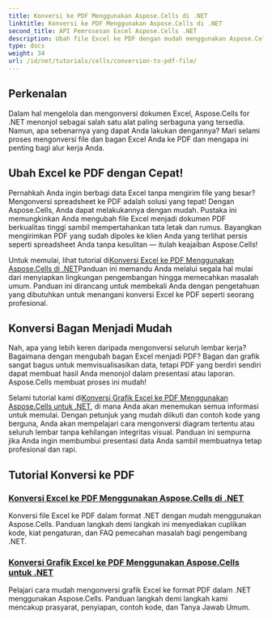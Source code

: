 ```yaml
---
title: Konversi ke PDF Menggunakan Aspose.Cells di .NET
linktitle: Konversi ke PDF Menggunakan Aspose.Cells di .NET
second_title: API Pemrosesan Excel Aspose.Cells .NET
description: Ubah file Excel ke PDF dengan mudah menggunakan Aspose.Cells untuk .NET. Temukan panduan langkah demi langkah, cuplikan kode, dan kiat dalam tutorial lengkap kami.
type: docs
weight: 34
url: /id/net/tutorials/cells/conversion-to-pdf-file/
--- 
```

## Perkenalan

Dalam hal mengelola dan mengonversi dokumen Excel, Aspose.Cells for .NET menonjol sebagai salah satu alat paling serbaguna yang tersedia. Namun, apa sebenarnya yang dapat Anda lakukan dengannya? Mari selami proses mengonversi file dan bagan Excel Anda ke PDF dan mengapa ini penting bagi alur kerja Anda.

## Ubah Excel ke PDF dengan Cepat!

Pernahkah Anda ingin berbagi data Excel tanpa mengirim file yang besar? Mengonversi spreadsheet ke PDF adalah solusi yang tepat! Dengan Aspose.Cells, Anda dapat melakukannya dengan mudah. Pustaka ini memungkinkan Anda mengubah file Excel menjadi dokumen PDF berkualitas tinggi sambil mempertahankan tata letak dan rumus. Bayangkan mengirimkan PDF yang sudah dipoles ke klien Anda yang terlihat persis seperti spreadsheet Anda tanpa kesulitan — itulah keajaiban Aspose.Cells!

 Untuk memulai, lihat tutorial di[Konversi Excel ke PDF Menggunakan Aspose.Cells di .NET](./convert-excel-to-pdf/)Panduan ini memandu Anda melalui segala hal mulai dari menyiapkan lingkungan pengembangan hingga memecahkan masalah umum. Panduan ini dirancang untuk membekali Anda dengan pengetahuan yang dibutuhkan untuk menangani konversi Excel ke PDF seperti seorang profesional.

## Konversi Bagan Menjadi Mudah

Nah, apa yang lebih keren daripada mengonversi seluruh lembar kerja? Bagaimana dengan mengubah bagan Excel menjadi PDF? Bagan dan grafik sangat bagus untuk memvisualisasikan data, tetapi PDF yang berdiri sendiri dapat membuat hasil Anda menonjol dalam presentasi atau laporan. Aspose.Cells membuat proses ini mudah! 

 Selami tutorial kami di[Konversi Grafik Excel ke PDF Menggunakan Aspose.Cells untuk .NET](./convert-excel-charts-to-pdf/), di mana Anda akan menemukan semua informasi untuk memulai. Dengan petunjuk yang mudah diikuti dan contoh kode yang berguna, Anda akan mempelajari cara mengonversi diagram tertentu atau seluruh lembar tanpa kehilangan integritas visual. Panduan ini sempurna jika Anda ingin membumbui presentasi data Anda sambil membuatnya tetap profesional dan rapi.

## Tutorial Konversi ke PDF
### [Konversi Excel ke PDF Menggunakan Aspose.Cells di .NET](./convert-excel-to-pdf/)
Konversi file Excel ke PDF dalam format .NET dengan mudah menggunakan Aspose.Cells. Panduan langkah demi langkah ini menyediakan cuplikan kode, kiat pengaturan, dan FAQ pemecahan masalah bagi pengembang .NET.
### [Konversi Grafik Excel ke PDF Menggunakan Aspose.Cells untuk .NET](./convert-excel-charts-to-pdf/)
Pelajari cara mudah mengonversi grafik Excel ke format PDF dalam .NET menggunakan Aspose.Cells. Panduan langkah demi langkah kami mencakup prasyarat, penyiapan, contoh kode, dan Tanya Jawab Umum.